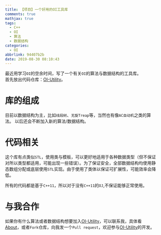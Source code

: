 ```yaml
---
title: 【项目】一个好用的OI工具库
comments: true
mathjax: true
tags:
  - C++
  - OI
  - 算法
  - 数据结构
categories:
  - OI
abbrlink: 94407b2b
date: 2019-08-30 08:10:43
---
```

最近用学习`OI`的空余时间，写了一个有关`OI`的算法与数据结构的工具库。  
首先放出代码仓库：[OI-Utility](https://github.com/ctj12461/OI-Utility)。  
<!-- more -->
# 库的组成
目前以数据结构为主，比如`线段树`、`无旋Treap`等，当然也有像`AC自动机`之类的算法。
以后还会不断加入新的算法/数据结构。
# 代码相关
这个库有点类似`STL`，使用类与模板，可以更好地适用于各种数据类型（但不保证对所以类型都适用，可能出现一些错误）。为了保证安全，全部数据结构均使用静态数组分配或底层使用`STL`实现。由于使用了类体以保证可扩展性，可能效率会降低。

所有的代码都是基于`C++11`，所以对于没有`C++11`的`OJ`,不保证能够正常使用。
# 与我合作
如果你有什么算法或者数据结构想要加入[OI-Utility](https://github.com/ctj12461/OI-Utility)，可以联系我，具体看[About](https://ctj12461.netlify.com/about)，或者`Fork`仓库，向我发一个`Pull request`，欢迎参与[OI-Utility](https://github.com/ctj12461/OI-Utility)的开发。
